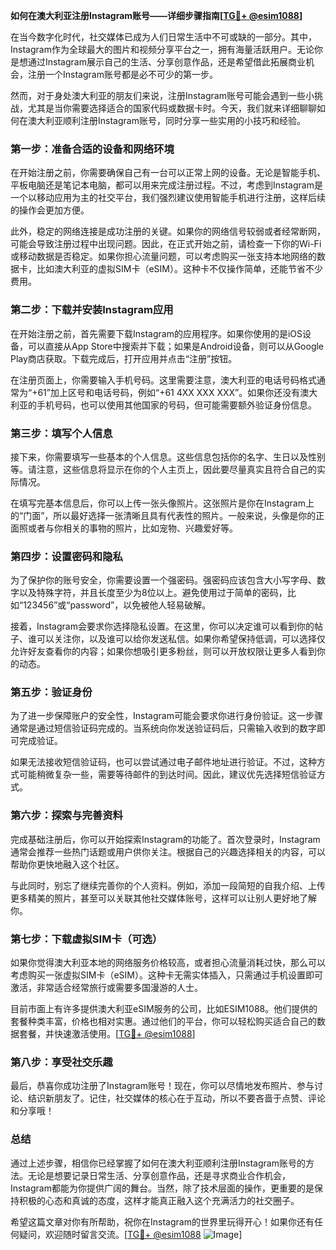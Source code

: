 **如何在澳大利亚注册Instagram账号——详细步骤指南[[TG💪+ @esim1088](https://t.me/s/esim1088)]**

在当今数字化时代，社交媒体已成为人们日常生活中不可或缺的一部分。其中，Instagram作为全球最大的图片和视频分享平台之一，拥有海量活跃用户。无论你是想通过Instagram展示自己的生活、分享创意作品，还是希望借此拓展商业机会，注册一个Instagram账号都是必不可少的第一步。

然而，对于身处澳大利亚的朋友们来说，注册Instagram账号可能会遇到一些小挑战，尤其是当你需要选择适合的国家代码或数据卡时。今天，我们就来详细聊聊如何在澳大利亚顺利注册Instagram账号，同时分享一些实用的小技巧和经验。

### **第一步：准备合适的设备和网络环境**

在开始注册之前，你需要确保自己有一台可以正常上网的设备。无论是智能手机、平板电脑还是笔记本电脑，都可以用来完成注册过程。不过，考虑到Instagram是一个以移动应用为主的社交平台，我们强烈建议使用智能手机进行注册，这样后续的操作会更加方便。

此外，稳定的网络连接是成功注册的关键。如果你的网络信号较弱或者经常断网，可能会导致注册过程中出现问题。因此，在正式开始之前，请检查一下你的Wi-Fi或移动数据是否稳定。如果你担心流量问题，可以考虑购买一张支持本地网络的数据卡，比如澳大利亚的虚拟SIM卡（eSIM）。这种卡不仅操作简单，还能节省不少费用。

### **第二步：下载并安装Instagram应用**

在开始注册之前，首先需要下载Instagram的应用程序。如果你使用的是iOS设备，可以直接从App Store中搜索并下载；如果是Android设备，则可以从Google Play商店获取。下载完成后，打开应用并点击“注册”按钮。

在注册页面上，你需要输入手机号码。这里需要注意，澳大利亚的电话号码格式通常为“+61”加上区号和电话号码，例如“+61 4XX XXX XXX”。如果你还没有澳大利亚的手机号码，也可以使用其他国家的号码，但可能需要额外验证身份信息。

### **第三步：填写个人信息**

接下来，你需要填写一些基本的个人信息。这些信息包括你的名字、生日以及性别等。请注意，这些信息将显示在你的个人主页上，因此要尽量真实且符合自己的实际情况。

在填写完基本信息后，你可以上传一张头像照片。这张照片是你在Instagram上的“门面”，所以最好选择一张清晰且具有代表性的照片。一般来说，头像是你的正面照或者与你相关的事物的照片，比如宠物、兴趣爱好等。

### **第四步：设置密码和隐私**

为了保护你的账号安全，你需要设置一个强密码。强密码应该包含大小写字母、数字以及特殊字符，并且长度至少为8位以上。避免使用过于简单的密码，比如“123456”或“password”，以免被他人轻易破解。

接着，Instagram会要求你选择隐私设置。在这里，你可以决定谁可以看到你的帖子、谁可以关注你，以及谁可以给你发送私信。如果你希望保持低调，可以选择仅允许好友查看你的内容；如果你想吸引更多粉丝，则可以开放权限让更多人看到你的动态。

### **第五步：验证身份**

为了进一步保障账户的安全性，Instagram可能会要求你进行身份验证。这一步骤通常是通过短信验证码完成的。当系统向你发送验证码后，只需输入收到的数字即可完成验证。

如果无法接收短信验证码，也可以尝试通过电子邮件地址进行验证。不过，这种方式可能稍微复杂一些，需要等待邮件的到达时间。因此，建议优先选择短信验证方式。

### **第六步：探索与完善资料**

完成基础注册后，你可以开始探索Instagram的功能了。首次登录时，Instagram通常会推荐一些热门话题或用户供你关注。根据自己的兴趣选择相关的内容，可以帮助你更快地融入这个社区。

与此同时，别忘了继续完善你的个人资料。例如，添加一段简短的自我介绍、上传更多精美的照片，甚至可以关联其他社交媒体账号，这样可以让别人更好地了解你。

### **第七步：下载虚拟SIM卡（可选）**

如果你觉得澳大利亚本地的网络服务价格较高，或者担心流量消耗过快，那么可以考虑购买一张虚拟SIM卡（eSIM）。这种卡无需实体插入，只需通过手机设置即可激活，非常适合经常旅行或需要多国漫游的人士。

目前市面上有许多提供澳大利亚eSIM服务的公司，比如ESIM1088。他们提供的套餐种类丰富，价格也相对实惠。通过他们的平台，你可以轻松购买适合自己的数据套餐，并快速激活使用。[[TG💪+ @esim1088](https://t.me/s/esim1088)]

### **第八步：享受社交乐趣**

最后，恭喜你成功注册了Instagram账号！现在，你可以尽情地发布照片、参与讨论、结识新朋友了。记住，社交媒体的核心在于互动，所以不要吝啬于点赞、评论和分享哦！

### **总结**

通过上述步骤，相信你已经掌握了如何在澳大利亚顺利注册Instagram账号的方法。无论是想要记录日常生活、分享创意作品，还是寻求商业合作机会，Instagram都能为你提供广阔的舞台。当然，除了技术层面的操作，更重要的是保持积极的心态和真诚的态度，这样才能真正融入这个充满活力的社交圈子。

希望这篇文章对你有所帮助，祝你在Instagram的世界里玩得开心！如果你还有任何疑问，欢迎随时留言交流。[[TG💪+ @esim1088](https://t.me/s/esim1088) ![Image](https://i.postimg.cc/4NQfJmqS/Snipaste-2025-05-13-00-14-12.png)]